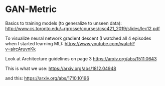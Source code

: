 # GAN-Metric
Basics to training models (to generalize to unseen data):
http://www.cs.toronto.edu/~rgrosse/courses/csc421_2019/slides/lec12.pdf

To visualize neural network gradient descent (I watched all 4 episodes when I started learning ML):
https://www.youtube.com/watch?v=aircAruvnKk

Look at Architecture guidelines on page 3 
https://arxiv.org/abs/1511.0643

This is what we use:
https://arxiv.org/abs/1812.04948

and this:
https://arxiv.org/abs/1710.10196


